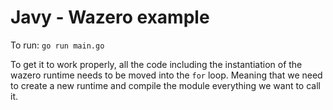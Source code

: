 # Javy - Wazero example

To run: `go run main.go`

To get it to work properly, all the code including the instantiation of the wazero runtime needs to be moved into the `for`
loop. Meaning that we need to create a new runtime and compile the module everything we want to call it.